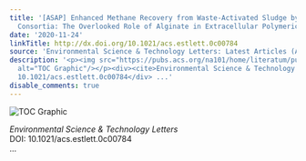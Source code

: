 ```yaml
---
title: '[ASAP] Enhanced Methane Recovery from Waste-Activated Sludge by Alginate-Degrading
  Consortia: The Overlooked Role of Alginate in Extracellular Polymeric Substances'
date: '2020-11-24'
linkTitle: http://dx.doi.org/10.1021/acs.estlett.0c00784
source: 'Environmental Science & Technology Letters: Latest Articles (ACS Publications)'
description: '<p><img src="https://pubs.acs.org/na101/home/literatum/publisher/achs/journals/content/estlcu/0/estlcu.ahead-of-print/acs.estlett.0c00784/20201124/images/medium/ez0c00784_0004.gif"
  alt="TOC Graphic"/></p><div><cite>Environmental Science & Technology Letters</cite></div><div>DOI:
  10.1021/acs.estlett.0c00784</div> ...'
disable_comments: true
---
```

<p><img src="https://pubs.acs.org/na101/home/literatum/publisher/achs/journals/content/estlcu/0/estlcu.ahead-of-print/acs.estlett.0c00784/20201124/images/medium/ez0c00784_0004.gif" alt="TOC Graphic"/></p><div><cite>Environmental Science & Technology Letters</cite></div><div>DOI: 10.1021/acs.estlett.0c00784</div> ...